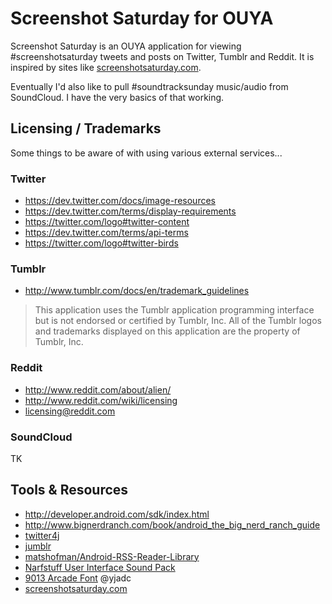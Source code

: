 # Screenshot Saturday for OUYA

Screenshot Saturday is an OUYA application for viewing #screenshotsaturday tweets and posts on Twitter, Tumblr and Reddit.  It is inspired by sites like [screenshotsaturday.com](http://screenshotsaturday.com).

Eventually I'd also like to pull #soundtracksunday music/audio from SoundCloud. I have the very basics of that working.

## Licensing / Trademarks

Some things to be aware of with using various external services...

### Twitter

- https://dev.twitter.com/docs/image-resources
- https://dev.twitter.com/terms/display-requirements
- https://twitter.com/logo#twitter-content
- https://dev.twitter.com/terms/api-terms
- https://twitter.com/logo#twitter-birds

### Tumblr

- http://www.tumblr.com/docs/en/trademark_guidelines

> This application uses the Tumblr application programming interface but is not endorsed or certified by Tumblr, Inc. All of the Tumblr logos and trademarks displayed on this application are the property of Tumblr, Inc.

### Reddit

- http://www.reddit.com/about/alien/
- http://www.reddit.com/wiki/licensing
- licensing@reddit.com

### SoundCloud

TK

## Tools & Resources

- http://developer.android.com/sdk/index.html
- http://www.bignerdranch.com/book/android_the_big_nerd_ranch_guide
- [twitter4j](http://twitter4j.org/)
- [jumblr](https://github.com/tumblr/jumblr)
- [matshofman/Android-RSS-Reader-Library](https://github.com/matshofman/Android-RSS-Reader-Library)
- [Narfstuff User Interface Sound Pack](http://www.narfstuff.co.uk/2009/09/13/royalty-free-ui-sound-pack-now-free/)
- [9013 Arcade Font](http://9031.com/fonts/#arcade) @yjadc
- [screenshotsaturday.com](http://screenshotsaturday.com)

